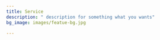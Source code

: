 ```yaml
---
title: Service
description: " description for something what you wants"
bg_image: images/featue-bg.jpg

---
```

